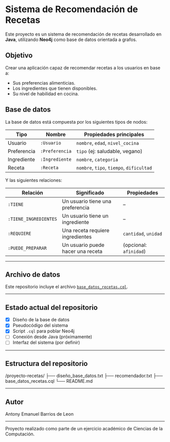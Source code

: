 # Sistema de Recomendación de Recetas 

Este proyecto es un sistema de recomendación de recetas desarrollado en **Java**, utilizando **Neo4j** como base de datos orientada a grafos.

## Objetivo

Crear una aplicación capaz de recomendar recetas a los usuarios en base a:
- Sus preferencias alimenticias.
- Los ingredientes que tienen disponibles.
- Su nivel de habilidad en cocina.

## Base de datos

La base de datos está compuesta por los siguientes tipos de nodos:

| Tipo     | Nombre       | Propiedades principales                            |
|----------|--------------|----------------------------------------------------|
| Usuario  | `:Usuario`   | `nombre`, `edad`, `nivel_cocina`                   |
| Preferencia | `:Preferencia` | `tipo` (ej: saludable, vegano)             |
| Ingrediente | `:Ingrediente` | `nombre`, `categoria`                     |
| Receta   | `:Receta`    | `nombre`, `tipo`, `tiempo`, `dificultad`           |

Y las siguientes relaciones:

| Relación           | Significado                                      | Propiedades            |
|--------------------|--------------------------------------------------|-------------------------|
| `:TIENE`           | Un usuario tiene una preferencia                 | –                       |
| `:TIENE_INGREDIENTES` | Un usuario tiene un ingrediente               | –                       |
| `:REQUIERE`        | Una receta requiere ingredientes                 | `cantidad`, `unidad`    |
| `:PUEDE_PREPARAR`  | Un usuario puede hacer una receta                | (opcional: `afinidad`)  |

---

## Archivo de datos

Este repositorio incluye el archivo [`base_datos_recetas.cql`](./base_datos_recetas.cql).

---

## Estado actual del repositorio

- [x] Diseño de la base de datos
- [x] Pseudocódigo del sistema
- [x] Script `.cql` para poblar Neo4j
- [ ] Conexión desde Java (próximamente)
- [ ] Interfaz del sistema (por definir)

---


## Estructura del repositorio
/proyecto-recetas/
├── diseño_base_datos.txt
├── recomendador.txt
├── base_datos_recetas.cql
└── README.md

----


## Autor
Antony Emanuel Barrios de Leon

---

Proyecto realizado como parte de un ejercicio académico de Ciencias de la Computación.
